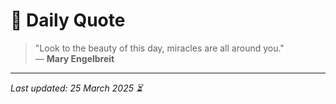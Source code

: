 # 📜 Daily Quote

> "Look to the beauty of this day, miracles are all around you."  
> — **Mary Engelbreit**

---

_Last updated: 25 March 2025 ⏳_
